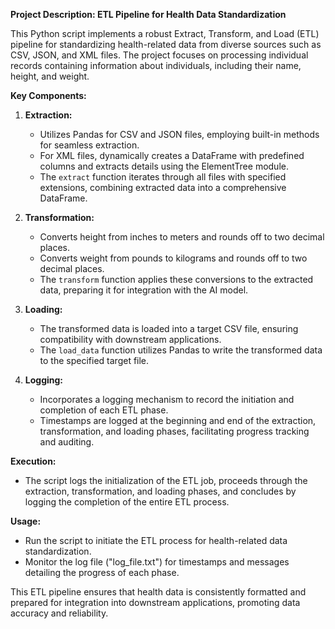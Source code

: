 **Project Description: ETL Pipeline for Health Data Standardization**

This Python script implements a robust Extract, Transform, and Load (ETL) pipeline for standardizing health-related data from diverse sources such as CSV, JSON, and XML files. The project focuses on processing individual records containing information about individuals, including their name, height, and weight.

**Key Components:**

1. **Extraction:**
   - Utilizes Pandas for CSV and JSON files, employing built-in methods for seamless extraction.
   - For XML files, dynamically creates a DataFrame with predefined columns and extracts details using the ElementTree module.
   - The `extract` function iterates through all files with specified extensions, combining extracted data into a comprehensive DataFrame.

2. **Transformation:**
   - Converts height from inches to meters and rounds off to two decimal places.
   - Converts weight from pounds to kilograms and rounds off to two decimal places.
   - The `transform` function applies these conversions to the extracted data, preparing it for integration with the AI model.

3. **Loading:**
   - The transformed data is loaded into a target CSV file, ensuring compatibility with downstream applications.
   - The `load_data` function utilizes Pandas to write the transformed data to the specified target file.

4. **Logging:**
   - Incorporates a logging mechanism to record the initiation and completion of each ETL phase.
   - Timestamps are logged at the beginning and end of the extraction, transformation, and loading phases, facilitating progress tracking and auditing.

**Execution:**
   - The script logs the initialization of the ETL job, proceeds through the extraction, transformation, and loading phases, and concludes by logging the completion of the entire ETL process.

**Usage:**
   - Run the script to initiate the ETL process for health-related data standardization.
   - Monitor the log file ("log_file.txt") for timestamps and messages detailing the progress of each phase.

This ETL pipeline ensures that health data is consistently formatted and prepared for integration into downstream applications, promoting data accuracy and reliability.
